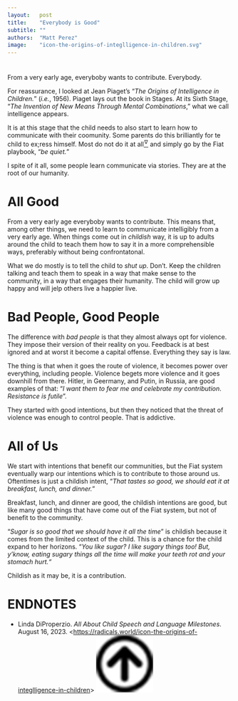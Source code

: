 ```yaml
---
layout:   post
title:    "Everybody is Good"
subtitle: ""
authors:  "Matt Perez"
image:    "icon-the-origins-of-integlligence-in-children.svg"
---
```


<div style='display:none; '>
 <p>Everybody is trying to contribute. For some, the mean is violence, for others, the mean is conversations. We must learn to teach conversations.</p>
</div>

<h1></h1>
 <p>From a very early age, everyboby wants to contribute. Everybody.</p>
 <p>For reassurance, I looked at Jean Piaget&rsquo;s &ldquo;<em>The Origins of Intelligence in Children.</em>&rdquo; (<em>i.e.</em>, 1956). Piaget lays out the book in Stages. At its Sixth Stage, &ldquo;<em>The Invention of New Means Through Mental Combinations</em>,&rdquo; what we call intelligence appears.</p>
 <p>It is at this stage that the child needs to also start to learn how to communicate with their coomunity. Some parents do this brilliantly for te child to ex;ress himself. Most do not do it at all<a href="#en01"><sup id="bm01">&hairsp;&nabla;&hairsp;</sup></a> and simply go by the Fiat playbook, &ldquo;<em>be quiet.</em>&rdquo;</p>
 <p>I spite of it all, some people learn communicate via stories. They are at the root of our humanity.</p>

<h1>All Good</h1>
 <p>From a very early age everyboby wants to contribute. This means that, among other things, we need to learn to communicate intelligibly from a very early age. When things come out in <em>childish</em> way, it is up to adults around the child to teach them how to say it in a more comprehensible ways, preferably without being confrontatonal.</p>
 <p>What we do mostly is to tell the child to <em>shut up</em>. Don&rsquo;t. Keep the children talking and teach them to speak in a way that make sense to the community, in a way that engages their humanity. The child will grow up happy and will jelp others live a happier live.</p>

<h1>Bad People, Good People</h1>
 <p>The difference with <em>bad people</em> is that they almost always opt for violence. They impose their version of their reality on you. Feedback is at best ignored and at worst it become a capital offense. Everything they say is law.</p>
 <p>The thing is that when it goes the route of violence, it becomes power over everything, including people. Violence begets more violence and it goes downhill from there. Hitler, in Geermany, and Putin, in Russia, are good examples of that: &ldquo;<em>I want them to <em>fear</em> me and celebrate my contribution</em>. <em>Resistance is futile</em>&rdquo;.</p>
 <p>They started with good intentions, but then they noticed that the threat of violence was enough to control people. That is addictive.</p>

<h1>All of Us</h1>
 <p>We start with intentions that benefit our communities, but the Fiat system eventually warp our intentions which is to contribute to those around us. Oftentimes is just a childish intent, &ldquo;<em>That tastes so good, we should eat it at breakfast, lunch, and dinner.</em>&rdquo;</p>
 <p>Breakfast, lunch, and dinner are good, the childish intentions are good, but like many good things that have come out of the Fiat system, but not of benefit to the community.</p>
 <p>&ldquo;<em>Sugar is so good that we should have it all the time</em>&rdquo; is childish because it comes from the limited context of the child. This is a chance for the child expand to her horizons. &ldquo;<em>You like sugar? I like sugary things too! But, y&rsquo;know, eating sugary things all the time will make your teeth rot and your stomach hurt.&ldquo;</em></p>
 <p>Childish as it may be, it is a contribution.</p>

<h1 class="_section">ENDNOTES</h1>
 <ul>
  <li id="en01">
   <p class="_list-item">
    Linda DiProperzio.
    <em>All About Child Speech and Language Milestones</em>.
    August 16, 2023.
    &lt;<a href="https://radicals.world/icon-the-origins-of-integlligence-in-children" target="_blank">https://radicals.world/icon-the-origins-of-integlligence-in-children</a>&gt;
    <a class="_uparrow" href="#bm01"><img src="/assets/img/arrow-up-icon.png"></a>
   </p>
  </li>
 </ul>
